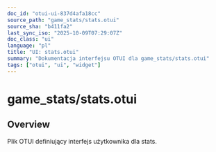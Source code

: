 ```yaml
---
doc_id: "otui-ui-837d4afa18cc"
source_path: "game_stats/stats.otui"
source_sha: "b411fa2"
last_sync_iso: "2025-10-09T07:29:07Z"
doc_class: "ui"
language: "pl"
title: "UI: stats.otui"
summary: "Dokumentacja interfejsu OTUI dla game_stats/stats.otui"
tags: ["otui", "ui", "widget"]
---
```


# game_stats/stats.otui

## Overview

Plik OTUI definiujący interfejs użytkownika dla stats.
